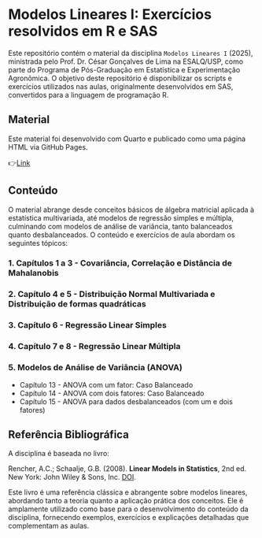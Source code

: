 # Modelos Lineares I: Exercícios resolvidos em R e SAS

Este repositório contém o material da disciplina `Modelos Lineares I` (2025), ministrada pelo Prof. Dr. César Gonçalves de Lima na ESALQ/USP, como parte do Programa de Pós-Graduação em Estatística e Experimentação Agronômica. O objetivo deste repositório é disponibilizar os scripts e exercícios utilizados nas aulas, originalmente desenvolvidos em SAS, convertidos para a linguagem de programação R.

## Material
Este material foi desenvolvido com Quarto e publicado como uma página HTML via GitHub Pages.

👉[Link](https://amatiussi.github.io/Linear_Model/)

## Conteúdo 
O material abrange desde conceitos básicos de álgebra matricial aplicada à estatística multivariada, até modelos de regressão simples e múltipla, culminando com modelos de análise de variância, tanto balanceados quanto desbalanceados. O conteúdo e exercícios de aula abordam os seguintes tópicos:

### 1. Capítulos 1 a 3 - Covariância, Correlação e Distância de Mahalanobis
### 2. Capítulo 4 e 5 - Distribuição Normal Multivariada e Distribuição de formas quadráticas
### 3. Capítulo 6 - Regressão Linear Simples
### 4. Capítulo 7 e 8 - Regressão Linear Múltipla
### 5. Modelos de Análise de Variância (ANOVA)
- Capítulo 13 - ANOVA com um fator: Caso Balanceado
- Capítulo 14 - ANOVA com dois fatores: Caso Balanceado
- Capítulo 15 - ANOVA para dados desbalanceados (com um e dois fatores)

## Referência Bibliográfica
A disciplina é baseada no livro:

Rencher, A.C.; Schaalje, G.B. (2008). **Linear Models in Statistics**, 2nd ed. New York: John Wiley & Sons, Inc. [DOI](https://doi.org/10.1002/9780470192610).

Este livro é uma referência clássica e abrangente sobre modelos lineares, abordando tanto a teoria quanto a aplicação prática dos conceitos. Ele é amplamente utilizado como base para o desenvolvimento do conteúdo da disciplina, fornecendo exemplos, exercícios e explicações detalhadas que complementam as aulas.
